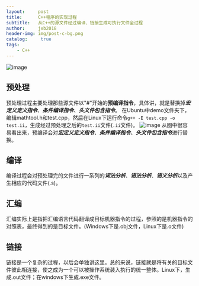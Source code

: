 ```yaml
---
layout:     post
title:      C++程序的实现过程
subtitle:   从C++的源文件经过编译、链接生成可执行文件全过程
author:     jxb2018
header-img: img/post-c-bg.png
catalog: 	 true
tags:
    - C++
---
```


![image](https://jxb2018.github.io/img/post-c.jpg)
## 预处理
预处理过程主要处理那些源文件以"#"开始的**预编译指令**，具体讲，就是替换掉***宏定义定义指令***、***条件编译指令***、***头文件包含指令***。
在Ubuntu中demo文件夹下，编辑mathtool.h和test.cpp，然后在Linux下运行命令```g++ -E test.cpp -o test.ii```，生成经过预处理之后的```test.ii```文件(```.ii```文件)。
![image](https://jxb2018.github.io/img/post-c-2.jpg)
从图中很容易看出来，预编译会对***宏定义定义指令***、***条件编译指令***、***头文件包含指令***进行替换。

## 编译
编译过程会对预处理完的文件进行一系列的***词法分析***、***语法分析***、***语义分析***以及产生相应的代码文件(.s)。
## 汇编
汇编实际上是指把汇编语言代码翻译成目标机器指令的过程，参照的是机器指令的对照表，最终得到的是目标文件。(Windows下是.obj文件，Linux下是.o文件)
## 链接
链接是一个复杂的过程，以后会单独讲这里。总的来说，链接就是将有关的目标文件彼此相连接，使之成为一个可以被操作系统装入执行的统一整体。Linux下，生成.out文件；在windows下生成.exe文件。

      

        
      